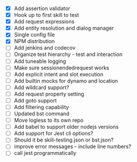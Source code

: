 - [X] Add assertion validator
- [X] Hook up to first skill to test
- [X] Add request expressions
- [X] Add entity resolution and dialog manager
- [X] Single config file
- [X] NPM distribution
- [ ] Add jenkins and codecov
- [ ] Organize test hierarchy - test and interaction
- [ ] Add tuneable logging
- [ ] Make sure sessionendedrequest works
- [ ] Add explicit intent and slot execution
- [ ] Add builtin mocks for dynamo and location
- [ ] Add wildcard support?
- [ ] Add request property setting
- [ ] Add goto support
- [ ] Add filtering capability
- [ ] Updated bst command
- [ ] Move logless to its own repo
- [ ] Add babel to support older nodejs versions
- [ ] Add support for Jest cli options?
- [ ] Should it be skill-testing.json or bst.json?
- [ ] improve error messages - include line numbers?
- [ ] call jest programmatically